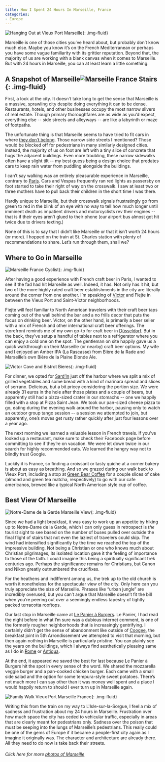 ```yaml
---
title: How I Spent 24 Hours In Marseille, France
categories:
- Europe
---
```


![Hanging Out at Vieux Port Marseille](https://withoutapath.com/wp-content/uploads/2017/09/Hanging-Out-at-Vieux-Port-Marseille-1024x683.jpg){: .img-fluid}

Marseille is one of those cities you've heard about, but probably don’t know much else. Maybe you know it’s on the French Mediterranean or perhaps you have some vague familiarity with its grittier reputation. Beyond that, the majority of us are working with a blank canvas when it comes to Marseille. But with 24 hours in Marseille, you can at least learn a little something.

## A Snapshot of Marseille![Marseille France Stairs](https://withoutapath.com/wp-content/uploads/2017/09/Marseille-France-Stairs.jpg){: .img-fluid}

First, a look at the city. It doesn’t take long to get the sense that Marseille is a massive, sprawling city despite doing everything it can to be dense. Restaurants, hotels, and other businesses occupy the most narrow slivers of real estate. Though primary thoroughfares are as wide as you’d expect, everything else -- side streets and alleyways -- are like a labyrinth or maze of footpaths. 

The unfortunate thing is that Marseille seems to have tried to fit cars in where [they don’t belong](https://withoutapath.com/cycling-travel/). Those narrow side streets I mentioned? Those would be blocked off for pedestrians in many similarly designed cities. Instead, the majority of us on foot are left with a tiny slice of concrete that hugs the adjacent buildings. Even more troubling, these narrow sidewalks often have a slight tilt -- my best guess being a design choice that predates cars to keep rain water from puddling alongside the buildings.

I can’t say walking was an entirely pleasurable experience in Marseille, contrary to [Paris](https://withoutapath.com/the-new-paris-guide/). Cars and Vespas frequently ran red lights as passersby on foot started to take their right of way on the crosswalk. I saw at least two or three mothers have to pull back their children in the short time I was there.

Hardly unique to Marseille, but their crosswalk signals frustratingly go from green to red in the blink of an eye with no way to tell how much longer until imminent death as impatient drivers and motorcyclists rev their engines -- that is if their eyes aren’t glued to their phone (our airport bus almost got hit twice due to drivers texting.)

None of this is to say that I didn’t like Marseille or that it isn’t worth 24 hours (or more). I hopped on the train at St. Charles station with plenty of recommendations to share. Let’s run through them, shall we?

## Where to Go in Marseille

![Marseille France Cyclist](https://withoutapath.com/wp-content/uploads/2017/09/Marseille-France-Cyclist-1024x683.jpg){: .img-fluid}

After having a good experience with French craft beer in Paris, I wanted to see if the fad had hit Marseille as well. Indeed, it has. Not only has it hit, but two of the more highly rated craft beer establishments in the city are literally around the corner from one another. I’m speaking of [Victor](http://victor-biere.com/) and Fiejte in between the Vieux Port and Saint-Victor neighborhoods.

Fiejte will feel familiar to North American travelers with their craft beer taps coming out of the wall behind the bar and a no frills decor that puts the focus on drinking beer. Victor, on the other hand, is primarily a beer seller with a mix of French and other international craft beer offerings. The storefront reminds me of my own go-to for craft beer in [Düsseldorf](https://withoutapath.com/category/travel/europe/). But in the back, they’ve setup a handful of tables next to a refrigerator where you can enjoy a cold one on the spot. The gentleman on site happily gave us a quick walkthrough on their Marseille (or nearby) craft beer options. My wife and I enjoyed an Amber IPA (La Rascasse) from Bière de la Rade and Marseille’s own Bière de la Plaine Blonde Ale.

![Victor Cave and Bistrot Bieres](https://withoutapath.com/wp-content/uploads/2017/09/Victor-Cave-and-Bistrot-Bieres-1024x683.jpg){: .img-fluid}

For dinner, we opted for [Sard’In](https://www.facebook.com/sardinmarseille) just off the harbor where we split a mix of grilled vegetables and some bread with a kind of marinara spread and slices of serrano. Delicious, but a bit pricey considering the portion size. We were already 31 euros in the hole after those plates and a couple of beers, but apparently still had a pizza-sized crater in our stomachs -- one we happily filled with a stop at Pizza Saint Jean. We took our pan-sized cheese pizza to go, eating during the evening walk around the harbor, pausing only to watch an outdoor group tango session -- a session we attempted to join, but apparently, one’s moves get rusty rather quickly after just four lessons over a year ago.

The next morning we learned a valuable lesson in French travels. If you’ve looked up a restaurant, make sure to check their Facebook page before committing to see if they’re on vacation. We were let down twice in our search for highly recommended eats. We learned the hangry way not to blindly trust Google.

Luckily it is France, so finding a croissant or tasty quiche at a corner bakery is about as easy as breathing. And so we grazed during our walk back to Vieux Port, including a stop at [Green Bear Coffee](http://www.greenbearcoffee.com/) for a couple slices of cake (almond and green tea matcha, respectively) to go with our cafe americanos, brewed like a typical North American style cup of coffee.

## Best View Of Marseille

![Notre-Dame de la Garde Marseille View](https://withoutapath.com/wp-content/uploads/2017/09/Notre-Dame-de-la-Garde-Marseille-View-1024x768.jpg){: .img-fluid}

Since we had a light breakfast, it was easy to work up an appetite by hiking up to Notre-Dame de la Garde, which I can only guess in retrospect is _the_ tourist sight to see based on the number of buses pulled over outside the final flight of stairs that not even the laziest of travelers could skip. The wind had intensified significantly by the time we reached the top of the impressive building. Not being a Christian or one who knows much about Christian pilgrimages, its isolated location gave it the feeling of importance to those of the faith. I could imagine this being a spiritually significant trek centuries ago. Perhaps the significance remains for Christians, but Canon and Nikon greatly outnumbered the crucifixes.

For the heathens and indifferent among us, the trek up to the old church is worth it nonetheless for the spectacular view of the city. Only here can you truly appreciate the size of Marseille. Phrases like “urban jungle” are incredibly overused, but you can’t argue that Marseille doesn’t fit the bill when you’re peering out over a seemingly endless tapestry of tightly packed terracotta rooftops.

Our last stop in Marseille came at [Le Panier à Burgers](https://www.facebook.com/Le-panier-a-burgers-723594827768417/). Le Panier, I had read the night before in what I’m sure was a dubious internet comment, is one of the formerly rougher neighborhoods that is increasingly gentrifying. I certainly didn’t get the sense of abandonment like outside of [Coogee](https://www.facebook.com/coogee.co), the breakfast joint in 5th Arrondissement we attempted to visit that morning, but then again nothing in Marseille is particularly pristine. You can plainly see the years on the buildings, which I always find aesthetically pleasing same as I do in [Rome](https://withoutapath.com/eating-europe-rome-food-tour/) or [Antigua](https://withoutapath.com/antigua-guatemala-travel/).

At the end, it appeared we saved the best for last because Le Panier à Burgers hit the spot in every sense of the word. We shared the mozzarella veggie burger and a pan-cooked chicken burger. Each came with a small side salad and the option for some tempura-style sweet potatoes. There’s not much more I can say other than it was money well spent and a place I would happily return to should I ever turn up in Marseille again.

![Family Walk Vieux Port Marseille France](https://withoutapath.com/wp-content/uploads/2017/09/Family-Walk-Vieux-Port-Marseille-France-1024x683.jpg){: .img-fluid}

Writing this from the train on my way to L'Isle-sur-la-Sorgue, I feel a mix of sadness and frustration about my 24 hours in Marseille. Frustration over how much space the city has ceded to vehicular traffic, especially in areas that are clearly meant for pedestrians only. Sadness over the poison that must be seeping into the lungs of Marseille’s pedestrians. This really could be one of the gems of Europe if it became a people-first city again as I imagine it originally was. The character and architecture are already there. All they need to do now is take back their streets.

###### _Click here for more [photos of Marseille](https://www.flickr.com/photos/baurjoe/albums/72157685813445490)_
